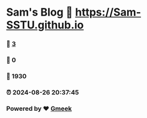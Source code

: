 # Sam's Blog :link: https://Sam-SSTU.github.io 
### :page_facing_up: [3](https://Sam-SSTU.github.io/tag.html) 
### :speech_balloon: 0 
### :hibiscus: 1930 
### :alarm_clock: 2024-08-26 20:37:45 
### Powered by :heart: [Gmeek](https://github.com/Meekdai/Gmeek)
